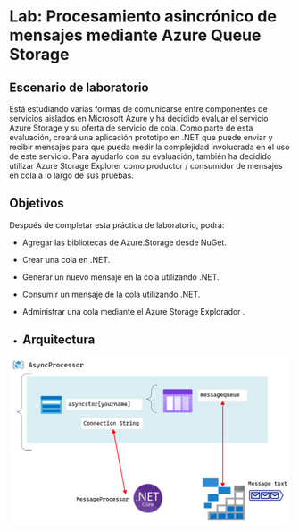 # Lab: Procesamiento asincrónico de mensajes mediante Azure Queue Storage

## Escenario de laboratorio

Está estudiando varias formas de comunicarse entre componentes de servicios aislados en Microsoft Azure y ha decidido evaluar el servicio Azure Storage y su oferta de servicio de cola. Como parte de esta evaluación, creará una aplicación prototipo en .NET que puede enviar y recibir mensajes para que pueda medir la complejidad involucrada en el uso de este servicio. Para ayudarlo con su evaluación, también ha decidido utilizar Azure Storage Explorer como productor / consumidor de mensajes en cola a lo largo de sus pruebas.

## Objetivos

Después de completar esta práctica de laboratorio, podrá:

- Agregar las bibliotecas de Azure.Storage desde NuGet.

- Crear una cola en .NET.

- Generar un nuevo mensaje en la cola utilizando .NET.

- Consumir un mensaje de la cola utilizando .NET.

- Administrar una cola mediante el Azure Storage Explorador .

- ## Arquitectura


![](images\Architecture.png)